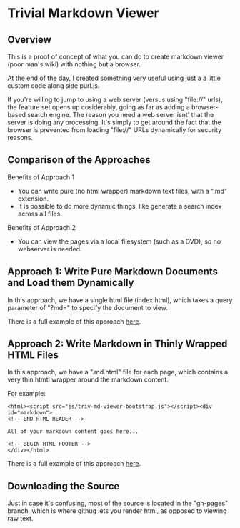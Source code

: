 Trivial Markdown Viewer
====================

Overview
--------------------

This is a proof of concept of what you can do to create markdown viewer (poor man's wiki) with nothing but a browser.

At the end of the day, I created something very useful using just a a little custom code along side purl.js.

If you're willing to jump to using a web server (versus using "file://" urls), the feature set opens up cosiderably, going as far as adding a browser-based search engine.
The reason you need a web server isnt' that the server is doing any processing. It's simply to get around the fact that the browser is prevented from loading "file://"
URLs dynamically for security reasons.


Comparison of the Approaches
--------------------

Benefits of Approach 1

* You can write pure (no html wrapper) markdown text files, with a ".md" extension.
* It is possible to do more dynamic things, like generate a search index across all files.

Benefits of Approach 2

* You can view the pages via a local filesystem (such as a DVD), so no webserver is needed.


Approach 1: Write Pure Markdown Documents and Load them Dynamically
--------------------

In this approach, we have a single html file (index.html), which takes a query parameter
of "?md=" to specify the document to view.

There is a full example of this approach [here](http://ryankenney.github.io/TrivialMarkdownViewer/demo-pure-markdown/index.html?md=README.md).


Approach 2: Write Markdown in Thinly Wrapped HTML Files
--------------------

In this approach, we have a ".md.html" file for each page,
which contains a very thin htmtl wrapper around the markdown content.

For example:

```
<html><script src="js/triv-md-viewer-bootstrap.js"></script><div id="markdown">
<!-- END HTML HEADER -->

All of your markdown content goes here...

<!-- BEGIN HTML FOOTER -->
</div></html>
```

There is a full example of this approach [here](http://ryankenney.github.io/TrivialMarkdownViewer/demo-local-filesystem/README.md.html).

Downloading the Source
--------------------

Just in case it's confusing, most of the source is located in the "gh-pages" branch, which is where githug lets you render html, as opposed to viewing raw text.
